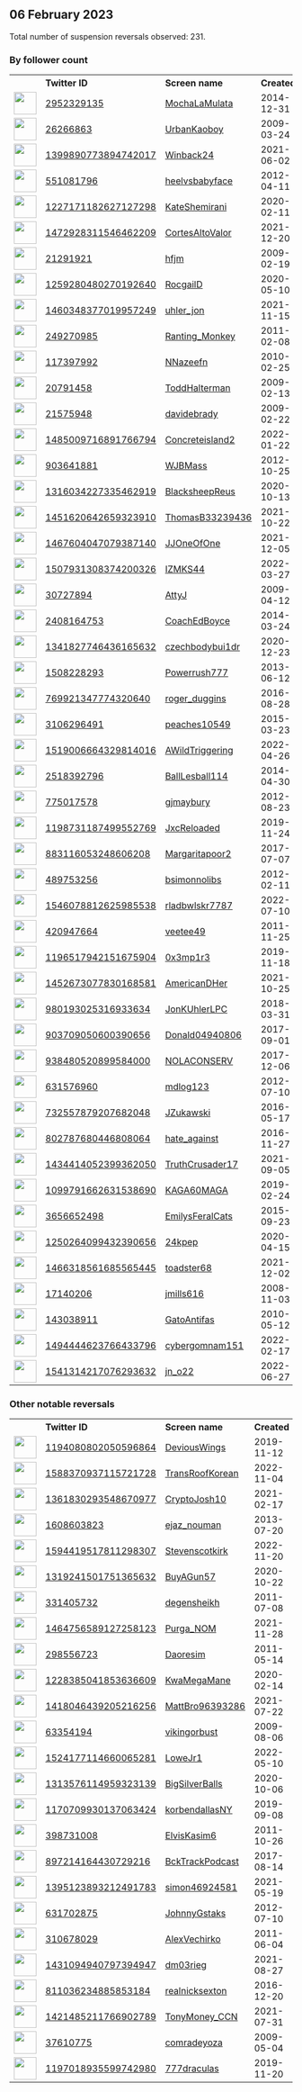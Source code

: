 
## 06 February 2023
Total number of suspension reversals observed: 231.

### By follower count
<table><tr><th></th><th align="left">Twitter ID</th><th align="left">Screen name</th>
<th align="left">Created</th><th align="left">Status</th><th align="left">Suspended</th><th align="left">Followers</th>
<tr><td><a href="https://pbs.twimg.com/profile_images/1493636735800123400/3BQg6UuD_normal.jpg"><img src="https://pbs.twimg.com/profile_images/1493636735800123400/3BQg6UuD_normal.jpg" width="40px" height="40px" align="center"/></a></td><td><a href="https://twitter.com/intent/user?user_id=2952329135">2952329135</a></td><td><a href="https://twitter.com/MochaLaMulata">MochaLaMulata</a></td><td>2014-12-31</td><td align="center"></td><td>2022-09-23</td><td>127416</td></tr>
<tr><td><a href="https://pbs.twimg.com/profile_images/1624178446589997056/CX5Eh41a_normal.jpg"><img src="https://pbs.twimg.com/profile_images/1624178446589997056/CX5Eh41a_normal.jpg" width="40px" height="40px" align="center"/></a></td><td><a href="https://twitter.com/intent/user?user_id=26266863">26266863</a></td><td><a href="https://twitter.com/UrbanKaoboy">UrbanKaoboy</a></td><td>2009-03-24</td><td align="center"></td><td>2023-01-31</td><td>79852</td></tr>
<tr><td><a href="https://pbs.twimg.com/profile_images/1537580897364348930/4dV-u2sk_normal.jpg"><img src="https://pbs.twimg.com/profile_images/1537580897364348930/4dV-u2sk_normal.jpg" width="40px" height="40px" align="center"/></a></td><td><a href="https://twitter.com/intent/user?user_id=1399890773894742017">1399890773894742017</a></td><td><a href="https://twitter.com/Winback24">Winback24</a></td><td>2021-06-02</td><td align="center"></td><td>2022-07-16</td><td>43409</td></tr>
<tr><td><a href="https://pbs.twimg.com/profile_images/1625765642312851456/38NJK3Ej_normal.jpg"><img src="https://pbs.twimg.com/profile_images/1625765642312851456/38NJK3Ej_normal.jpg" width="40px" height="40px" align="center"/></a></td><td><a href="https://twitter.com/intent/user?user_id=551081796">551081796</a></td><td><a href="https://twitter.com/heelvsbabyface">heelvsbabyface</a></td><td>2012-04-11</td><td align="center"></td><td></td><td>29183</td></tr>
<tr><td><a href="https://pbs.twimg.com/profile_images/1622718250596401170/rHDo2j7__normal.jpg"><img src="https://pbs.twimg.com/profile_images/1622718250596401170/rHDo2j7__normal.jpg" width="40px" height="40px" align="center"/></a></td><td><a href="https://twitter.com/intent/user?user_id=1227171182627127298">1227171182627127298</a></td><td><a href="https://twitter.com/KateShemirani">KateShemirani</a></td><td>2020-02-11</td><td align="center"></td><td></td><td>27823</td></tr>
<tr><td><a href="https://pbs.twimg.com/profile_images/1645849027043373060/8C15t2U5_normal.png"><img src="https://pbs.twimg.com/profile_images/1645849027043373060/8C15t2U5_normal.png" width="40px" height="40px" align="center"/></a></td><td><a href="https://twitter.com/intent/user?user_id=1472928311546462209">1472928311546462209</a></td><td><a href="https://twitter.com/CortesAltoValor">CortesAltoValor</a></td><td>2021-12-20</td><td align="center"></td><td>2023-01-24</td><td>13248</td></tr>
<tr><td><a href="https://pbs.twimg.com/profile_images/1564567234093228034/atpgAH5c_normal.jpg"><img src="https://pbs.twimg.com/profile_images/1564567234093228034/atpgAH5c_normal.jpg" width="40px" height="40px" align="center"/></a></td><td><a href="https://twitter.com/intent/user?user_id=21291921">21291921</a></td><td><a href="https://twitter.com/hfjm">hfjm</a></td><td>2009-02-19</td><td align="center"></td><td>2022-11-14</td><td>13005</td></tr>
<tr><td><a href="https://pbs.twimg.com/profile_images/1640121379612655616/60GxhhyZ_normal.jpg"><img src="https://pbs.twimg.com/profile_images/1640121379612655616/60GxhhyZ_normal.jpg" width="40px" height="40px" align="center"/></a></td><td><a href="https://twitter.com/intent/user?user_id=1259280480270192640">1259280480270192640</a></td><td><a href="https://twitter.com/RocgailD">RocgailD</a></td><td>2020-05-10</td><td align="center"></td><td>2023-01-29</td><td>9991</td></tr>
<tr><td><a href="https://pbs.twimg.com/profile_images/1485083180503904259/P74vs72Z_normal.jpg"><img src="https://pbs.twimg.com/profile_images/1485083180503904259/P74vs72Z_normal.jpg" width="40px" height="40px" align="center"/></a></td><td><a href="https://twitter.com/intent/user?user_id=1460348377019957249">1460348377019957249</a></td><td><a href="https://twitter.com/uhler_jon">uhler_jon</a></td><td>2021-11-15</td><td align="center"></td><td>2022-12-12</td><td>8253</td></tr>
<tr><td><a href="https://pbs.twimg.com/profile_images/866662358374023168/yFdrIjWs_normal.jpg"><img src="https://pbs.twimg.com/profile_images/866662358374023168/yFdrIjWs_normal.jpg" width="40px" height="40px" align="center"/></a></td><td><a href="https://twitter.com/intent/user?user_id=249270985">249270985</a></td><td><a href="https://twitter.com/Ranting_Monkey">Ranting_Monkey</a></td><td>2011-02-08</td><td align="center"></td><td>2022-08-31</td><td>6517</td></tr>
<tr><td><a href="https://pbs.twimg.com/profile_images/1622649433421643781/OWrLqFkx_normal.jpg"><img src="https://pbs.twimg.com/profile_images/1622649433421643781/OWrLqFkx_normal.jpg" width="40px" height="40px" align="center"/></a></td><td><a href="https://twitter.com/intent/user?user_id=117397992">117397992</a></td><td><a href="https://twitter.com/NNazeefn">NNazeefn</a></td><td>2010-02-25</td><td align="center"></td><td>2022-08-26</td><td>5052</td></tr>
<tr><td><a href="https://pbs.twimg.com/profile_images/1570911411513036810/VLAUYeqG_normal.jpg"><img src="https://pbs.twimg.com/profile_images/1570911411513036810/VLAUYeqG_normal.jpg" width="40px" height="40px" align="center"/></a></td><td><a href="https://twitter.com/intent/user?user_id=20791458">20791458</a></td><td><a href="https://twitter.com/ToddHalterman">ToddHalterman</a></td><td>2009-02-13</td><td align="center"></td><td>2023-01-19</td><td>4214</td></tr>
<tr><td><a href="https://pbs.twimg.com/profile_images/1634538095579131904/keJYGN80_normal.jpg"><img src="https://pbs.twimg.com/profile_images/1634538095579131904/keJYGN80_normal.jpg" width="40px" height="40px" align="center"/></a></td><td><a href="https://twitter.com/intent/user?user_id=21575948">21575948</a></td><td><a href="https://twitter.com/davidebrady">davidebrady</a></td><td>2009-02-22</td><td align="center"></td><td>2022-08-23</td><td>3573</td></tr>
<tr><td><a href="https://pbs.twimg.com/profile_images/1640391334577020929/Me7eNIcI_normal.jpg"><img src="https://pbs.twimg.com/profile_images/1640391334577020929/Me7eNIcI_normal.jpg" width="40px" height="40px" align="center"/></a></td><td><a href="https://twitter.com/intent/user?user_id=1485009716891766794">1485009716891766794</a></td><td><a href="https://twitter.com/Concreteisland2">Concreteisland2</a></td><td>2022-01-22</td><td align="center"></td><td>2022-12-07</td><td>3519</td></tr>
<tr><td><a href="https://pbs.twimg.com/profile_images/1554361220471349248/egNpmtrX_normal.jpg"><img src="https://pbs.twimg.com/profile_images/1554361220471349248/egNpmtrX_normal.jpg" width="40px" height="40px" align="center"/></a></td><td><a href="https://twitter.com/intent/user?user_id=903641881">903641881</a></td><td><a href="https://twitter.com/WJBMass">WJBMass</a></td><td>2012-10-25</td><td align="center"></td><td>2022-10-06</td><td>3393</td></tr>
<tr><td><a href="https://pbs.twimg.com/profile_images/1630326498115633153/OIBwKlEx_normal.jpg"><img src="https://pbs.twimg.com/profile_images/1630326498115633153/OIBwKlEx_normal.jpg" width="40px" height="40px" align="center"/></a></td><td><a href="https://twitter.com/intent/user?user_id=1316034227335462919">1316034227335462919</a></td><td><a href="https://twitter.com/BlacksheepReus">BlacksheepReus</a></td><td>2020-10-13</td><td align="center">🚫</td><td>2022-07-03</td><td>3253</td></tr>
<tr><td><a href="https://pbs.twimg.com/profile_images/1490061169322721280/xJiNo3Ne_normal.jpg"><img src="https://pbs.twimg.com/profile_images/1490061169322721280/xJiNo3Ne_normal.jpg" width="40px" height="40px" align="center"/></a></td><td><a href="https://twitter.com/intent/user?user_id=1451620642659323910">1451620642659323910</a></td><td><a href="https://twitter.com/ThomasB33239436">ThomasB33239436</a></td><td>2021-10-22</td><td align="center"></td><td>2022-08-03</td><td>2978</td></tr>
<tr><td><a href="https://pbs.twimg.com/profile_images/1522267216179306498/q0Jog74d_normal.jpg"><img src="https://pbs.twimg.com/profile_images/1522267216179306498/q0Jog74d_normal.jpg" width="40px" height="40px" align="center"/></a></td><td><a href="https://twitter.com/intent/user?user_id=1467604047079387140">1467604047079387140</a></td><td><a href="https://twitter.com/JJOneOfOne">JJOneOfOne</a></td><td>2021-12-05</td><td align="center"></td><td>2023-01-28</td><td>2956</td></tr>
<tr><td><a href="https://pbs.twimg.com/profile_images/1507941483374014466/SQkd_cp8_normal.jpg"><img src="https://pbs.twimg.com/profile_images/1507941483374014466/SQkd_cp8_normal.jpg" width="40px" height="40px" align="center"/></a></td><td><a href="https://twitter.com/intent/user?user_id=1507931308374200326">1507931308374200326</a></td><td><a href="https://twitter.com/IZMKS44">IZMKS44</a></td><td>2022-03-27</td><td align="center"></td><td>2022-08-10</td><td>2784</td></tr>
<tr><td><a href="https://pbs.twimg.com/profile_images/1009166890965479424/1BW_ugUh_normal.jpg"><img src="https://pbs.twimg.com/profile_images/1009166890965479424/1BW_ugUh_normal.jpg" width="40px" height="40px" align="center"/></a></td><td><a href="https://twitter.com/intent/user?user_id=30727894">30727894</a></td><td><a href="https://twitter.com/AttyJ">AttyJ</a></td><td>2009-04-12</td><td align="center"></td><td></td><td>2581</td></tr>
<tr><td><a href="https://pbs.twimg.com/profile_images/1381402055328165889/p25jzsyu_normal.jpg"><img src="https://pbs.twimg.com/profile_images/1381402055328165889/p25jzsyu_normal.jpg" width="40px" height="40px" align="center"/></a></td><td><a href="https://twitter.com/intent/user?user_id=2408164753">2408164753</a></td><td><a href="https://twitter.com/CoachEdBoyce">CoachEdBoyce</a></td><td>2014-03-24</td><td align="center"></td><td>2022-07-14</td><td>2573</td></tr>
<tr><td><a href="https://pbs.twimg.com/profile_images/1645569871239847937/tGnbWeeH_normal.jpg"><img src="https://pbs.twimg.com/profile_images/1645569871239847937/tGnbWeeH_normal.jpg" width="40px" height="40px" align="center"/></a></td><td><a href="https://twitter.com/intent/user?user_id=1341827746436165632">1341827746436165632</a></td><td><a href="https://twitter.com/czechbodybui1dr">czechbodybui1dr</a></td><td>2020-12-23</td><td align="center"></td><td></td><td>2379</td></tr>
<tr><td><a href="https://pbs.twimg.com/profile_images/1646648205193494530/J4t1K2ZN_normal.jpg"><img src="https://pbs.twimg.com/profile_images/1646648205193494530/J4t1K2ZN_normal.jpg" width="40px" height="40px" align="center"/></a></td><td><a href="https://twitter.com/intent/user?user_id=1508228293">1508228293</a></td><td><a href="https://twitter.com/Powerrush777">Powerrush777</a></td><td>2013-06-12</td><td align="center"></td><td>2022-04-12</td><td>2325</td></tr>
<tr><td><a href="https://pbs.twimg.com/profile_images/850774798766669825/mJX24H2s_normal.jpg"><img src="https://pbs.twimg.com/profile_images/850774798766669825/mJX24H2s_normal.jpg" width="40px" height="40px" align="center"/></a></td><td><a href="https://twitter.com/intent/user?user_id=769921347774320640">769921347774320640</a></td><td><a href="https://twitter.com/roger_duggins">roger_duggins</a></td><td>2016-08-28</td><td align="center"></td><td></td><td>2300</td></tr>
<tr><td><a href="https://pbs.twimg.com/profile_images/1218372379254063105/AKgc8SdC_normal.jpg"><img src="https://pbs.twimg.com/profile_images/1218372379254063105/AKgc8SdC_normal.jpg" width="40px" height="40px" align="center"/></a></td><td><a href="https://twitter.com/intent/user?user_id=3106296491">3106296491</a></td><td><a href="https://twitter.com/peaches10549">peaches10549</a></td><td>2015-03-23</td><td align="center"></td><td>2022-08-10</td><td>2205</td></tr>
<tr><td><a href="https://pbs.twimg.com/profile_images/1521612786060566528/25jf6XlZ_normal.jpg"><img src="https://pbs.twimg.com/profile_images/1521612786060566528/25jf6XlZ_normal.jpg" width="40px" height="40px" align="center"/></a></td><td><a href="https://twitter.com/intent/user?user_id=1519006664329814016">1519006664329814016</a></td><td><a href="https://twitter.com/AWildTriggering">AWildTriggering</a></td><td>2022-04-26</td><td align="center"></td><td>2022-07-05</td><td>2159</td></tr>
<tr><td><a href="https://pbs.twimg.com/profile_images/502837082956779522/xb8UCXq1_normal.jpeg"><img src="https://pbs.twimg.com/profile_images/502837082956779522/xb8UCXq1_normal.jpeg" width="40px" height="40px" align="center"/></a></td><td><a href="https://twitter.com/intent/user?user_id=2518392796">2518392796</a></td><td><a href="https://twitter.com/BallLesball114">BallLesball114</a></td><td>2014-04-30</td><td align="center"></td><td></td><td>2103</td></tr>
<tr><td><a href="https://pbs.twimg.com/profile_images/1634026575703478274/a6YeMD_Y_normal.jpg"><img src="https://pbs.twimg.com/profile_images/1634026575703478274/a6YeMD_Y_normal.jpg" width="40px" height="40px" align="center"/></a></td><td><a href="https://twitter.com/intent/user?user_id=775017578">775017578</a></td><td><a href="https://twitter.com/gjmaybury">gjmaybury</a></td><td>2012-08-23</td><td align="center"></td><td>2022-07-13</td><td>2084</td></tr>
<tr><td><a href="https://pbs.twimg.com/profile_images/1347766879998402560/8K0tlnyt_normal.jpg"><img src="https://pbs.twimg.com/profile_images/1347766879998402560/8K0tlnyt_normal.jpg" width="40px" height="40px" align="center"/></a></td><td><a href="https://twitter.com/intent/user?user_id=1198731187499552769">1198731187499552769</a></td><td><a href="https://twitter.com/JxcReloaded">JxcReloaded</a></td><td>2019-11-24</td><td align="center"></td><td>2023-01-01</td><td>2033</td></tr>
<tr><td><a href="https://abs.twimg.com/sticky/default_profile_images/default_profile_normal.png"><img src="https://abs.twimg.com/sticky/default_profile_images/default_profile_normal.png" width="40px" height="40px" align="center"/></a></td><td><a href="https://twitter.com/intent/user?user_id=883116053248606208">883116053248606208</a></td><td><a href="https://twitter.com/Margaritapoor2">Margaritapoor2</a></td><td>2017-07-07</td><td align="center"></td><td></td><td>2010</td></tr>
<tr><td><a href="https://pbs.twimg.com/profile_images/3113822231/b53a190c595a54ea77d6c54304409292_normal.jpeg"><img src="https://pbs.twimg.com/profile_images/3113822231/b53a190c595a54ea77d6c54304409292_normal.jpeg" width="40px" height="40px" align="center"/></a></td><td><a href="https://twitter.com/intent/user?user_id=489753256">489753256</a></td><td><a href="https://twitter.com/bsimonnolibs">bsimonnolibs</a></td><td>2012-02-11</td><td align="center"></td><td></td><td>1974</td></tr>
<tr><td><a href="https://pbs.twimg.com/profile_images/1547140686767542272/VrAoZTRD_normal.jpg"><img src="https://pbs.twimg.com/profile_images/1547140686767542272/VrAoZTRD_normal.jpg" width="40px" height="40px" align="center"/></a></td><td><a href="https://twitter.com/intent/user?user_id=1546078812625985538">1546078812625985538</a></td><td><a href="https://twitter.com/rladbwlskr7787">rladbwlskr7787</a></td><td>2022-07-10</td><td align="center"></td><td>2022-12-09</td><td>1968</td></tr>
<tr><td><a href="https://pbs.twimg.com/profile_images/1400536226315214848/l8fubwh5_normal.png"><img src="https://pbs.twimg.com/profile_images/1400536226315214848/l8fubwh5_normal.png" width="40px" height="40px" align="center"/></a></td><td><a href="https://twitter.com/intent/user?user_id=420947664">420947664</a></td><td><a href="https://twitter.com/veetee49">veetee49</a></td><td>2011-11-25</td><td align="center"></td><td>2022-04-23</td><td>1833</td></tr>
<tr><td><a href="https://pbs.twimg.com/profile_images/1620018722940542977/xS-S6Fe-_normal.jpg"><img src="https://pbs.twimg.com/profile_images/1620018722940542977/xS-S6Fe-_normal.jpg" width="40px" height="40px" align="center"/></a></td><td><a href="https://twitter.com/intent/user?user_id=1196517942151675904">1196517942151675904</a></td><td><a href="https://twitter.com/0x3mp1r3">0x3mp1r3</a></td><td>2019-11-18</td><td align="center"></td><td>2022-12-22</td><td>1789</td></tr>
<tr><td><a href="https://pbs.twimg.com/profile_images/1475796527184494593/_UvKcza9_normal.jpg"><img src="https://pbs.twimg.com/profile_images/1475796527184494593/_UvKcza9_normal.jpg" width="40px" height="40px" align="center"/></a></td><td><a href="https://twitter.com/intent/user?user_id=1452673077830168581">1452673077830168581</a></td><td><a href="https://twitter.com/AmericanDHer">AmericanDHer</a></td><td>2021-10-25</td><td align="center"></td><td>2022-09-26</td><td>1743</td></tr>
<tr><td><a href="https://pbs.twimg.com/profile_images/1025198846484205569/EpMMJUmm_normal.jpg"><img src="https://pbs.twimg.com/profile_images/1025198846484205569/EpMMJUmm_normal.jpg" width="40px" height="40px" align="center"/></a></td><td><a href="https://twitter.com/intent/user?user_id=980193025316933634">980193025316933634</a></td><td><a href="https://twitter.com/JonKUhlerLPC">JonKUhlerLPC</a></td><td>2018-03-31</td><td align="center"></td><td>2022-12-12</td><td>1725</td></tr>
<tr><td><a href="https://pbs.twimg.com/profile_images/1640844819755855872/e-yE1CoU_normal.jpg"><img src="https://pbs.twimg.com/profile_images/1640844819755855872/e-yE1CoU_normal.jpg" width="40px" height="40px" align="center"/></a></td><td><a href="https://twitter.com/intent/user?user_id=903709050600390656">903709050600390656</a></td><td><a href="https://twitter.com/Donald04940806">Donald04940806</a></td><td>2017-09-01</td><td align="center"></td><td></td><td>1722</td></tr>
<tr><td><a href="https://pbs.twimg.com/profile_images/1623521845247897600/0gvLJMCG_normal.jpg"><img src="https://pbs.twimg.com/profile_images/1623521845247897600/0gvLJMCG_normal.jpg" width="40px" height="40px" align="center"/></a></td><td><a href="https://twitter.com/intent/user?user_id=938480520899584000">938480520899584000</a></td><td><a href="https://twitter.com/NOLACONSERV">NOLACONSERV</a></td><td>2017-12-06</td><td align="center"></td><td>2022-05-17</td><td>1632</td></tr>
<tr><td><a href="https://pbs.twimg.com/profile_images/1642902893455085569/soXW7-XP_normal.jpg"><img src="https://pbs.twimg.com/profile_images/1642902893455085569/soXW7-XP_normal.jpg" width="40px" height="40px" align="center"/></a></td><td><a href="https://twitter.com/intent/user?user_id=631576960">631576960</a></td><td><a href="https://twitter.com/mdlog123">mdlog123</a></td><td>2012-07-10</td><td align="center"></td><td>2022-05-02</td><td>1599</td></tr>
<tr><td><a href="https://pbs.twimg.com/profile_images/1442648764775288832/dE_x3fms_normal.jpg"><img src="https://pbs.twimg.com/profile_images/1442648764775288832/dE_x3fms_normal.jpg" width="40px" height="40px" align="center"/></a></td><td><a href="https://twitter.com/intent/user?user_id=732557879207682048">732557879207682048</a></td><td><a href="https://twitter.com/JZukawski">JZukawski</a></td><td>2016-05-17</td><td align="center"></td><td>2022-03-24</td><td>1561</td></tr>
<tr><td><a href="https://pbs.twimg.com/profile_images/1312672757629554688/_E2zlojO_normal.jpg"><img src="https://pbs.twimg.com/profile_images/1312672757629554688/_E2zlojO_normal.jpg" width="40px" height="40px" align="center"/></a></td><td><a href="https://twitter.com/intent/user?user_id=802787680446808064">802787680446808064</a></td><td><a href="https://twitter.com/hate_against">hate_against</a></td><td>2016-11-27</td><td align="center"></td><td></td><td>1531</td></tr>
<tr><td><a href="https://pbs.twimg.com/profile_images/1434417821719609345/v4_nM6iU_normal.jpg"><img src="https://pbs.twimg.com/profile_images/1434417821719609345/v4_nM6iU_normal.jpg" width="40px" height="40px" align="center"/></a></td><td><a href="https://twitter.com/intent/user?user_id=1434414052399362050">1434414052399362050</a></td><td><a href="https://twitter.com/TruthCrusader17">TruthCrusader17</a></td><td>2021-09-05</td><td align="center"></td><td>2022-02-15</td><td>1482</td></tr>
<tr><td><a href="https://pbs.twimg.com/profile_images/1639498505340239874/hBN8Ht6E_normal.jpg"><img src="https://pbs.twimg.com/profile_images/1639498505340239874/hBN8Ht6E_normal.jpg" width="40px" height="40px" align="center"/></a></td><td><a href="https://twitter.com/intent/user?user_id=1099791662631538690">1099791662631538690</a></td><td><a href="https://twitter.com/KAGA60MAGA">KAGA60MAGA</a></td><td>2019-02-24</td><td align="center"></td><td></td><td>1463</td></tr>
<tr><td><a href="https://pbs.twimg.com/profile_images/1622576459876384768/NSsi9dEt_normal.jpg"><img src="https://pbs.twimg.com/profile_images/1622576459876384768/NSsi9dEt_normal.jpg" width="40px" height="40px" align="center"/></a></td><td><a href="https://twitter.com/intent/user?user_id=3656652498">3656652498</a></td><td><a href="https://twitter.com/EmilysFeralCats">EmilysFeralCats</a></td><td>2015-09-23</td><td align="center"></td><td>2022-09-22</td><td>1435</td></tr>
<tr><td><a href="https://pbs.twimg.com/profile_images/1625383174053453824/BuBw0YiJ_normal.jpg"><img src="https://pbs.twimg.com/profile_images/1625383174053453824/BuBw0YiJ_normal.jpg" width="40px" height="40px" align="center"/></a></td><td><a href="https://twitter.com/intent/user?user_id=1250264099432390656">1250264099432390656</a></td><td><a href="https://twitter.com/24kpep">24kpep</a></td><td>2020-04-15</td><td align="center"></td><td>2023-01-12</td><td>1387</td></tr>
<tr><td><a href="https://pbs.twimg.com/profile_images/1481763823543484417/rjhpYS4K_normal.jpg"><img src="https://pbs.twimg.com/profile_images/1481763823543484417/rjhpYS4K_normal.jpg" width="40px" height="40px" align="center"/></a></td><td><a href="https://twitter.com/intent/user?user_id=1466318561685565445">1466318561685565445</a></td><td><a href="https://twitter.com/toadster68">toadster68</a></td><td>2021-12-02</td><td align="center"></td><td>2022-12-29</td><td>1327</td></tr>
<tr><td><a href="https://pbs.twimg.com/profile_images/1576373086/JohnLithgow_BuckarooBanzai_normal.jpg"><img src="https://pbs.twimg.com/profile_images/1576373086/JohnLithgow_BuckarooBanzai_normal.jpg" width="40px" height="40px" align="center"/></a></td><td><a href="https://twitter.com/intent/user?user_id=17140206">17140206</a></td><td><a href="https://twitter.com/jmills616">jmills616</a></td><td>2008-11-03</td><td align="center"></td><td>2022-10-12</td><td>1309</td></tr>
<tr><td><a href="https://pbs.twimg.com/profile_images/1910073963/cat_normal.jpg"><img src="https://pbs.twimg.com/profile_images/1910073963/cat_normal.jpg" width="40px" height="40px" align="center"/></a></td><td><a href="https://twitter.com/intent/user?user_id=143038911">143038911</a></td><td><a href="https://twitter.com/GatoAntifas">GatoAntifas</a></td><td>2010-05-12</td><td align="center"></td><td>2022-10-01</td><td>1297</td></tr>
<tr><td><a href="https://pbs.twimg.com/profile_images/1620664240464973825/aBWMpaAT_normal.jpg"><img src="https://pbs.twimg.com/profile_images/1620664240464973825/aBWMpaAT_normal.jpg" width="40px" height="40px" align="center"/></a></td><td><a href="https://twitter.com/intent/user?user_id=1494444623766433796">1494444623766433796</a></td><td><a href="https://twitter.com/cybergomnam151">cybergomnam151</a></td><td>2022-02-17</td><td align="center"></td><td>2022-10-18</td><td>1272</td></tr>
<tr><td><a href="https://pbs.twimg.com/profile_images/1636634766073110528/aaPgy4iZ_normal.jpg"><img src="https://pbs.twimg.com/profile_images/1636634766073110528/aaPgy4iZ_normal.jpg" width="40px" height="40px" align="center"/></a></td><td><a href="https://twitter.com/intent/user?user_id=1541314217076293632">1541314217076293632</a></td><td><a href="https://twitter.com/jn_o22">jn_o22</a></td><td>2022-06-27</td><td align="center">👋</td><td>2022-12-16</td><td>1269</td></tr>
</table>

### Other notable reversals
<table><tr><th></th><th align="left">Twitter ID</th><th align="left">Screen name</th>
<th align="left">Created</th><th align="left">Status</th><th align="left">Suspended</th><th align="left">Followers</th>
<tr><td><a href="https://pbs.twimg.com/profile_images/1582227905828061186/1lrhGqot_normal.jpg"><img src="https://pbs.twimg.com/profile_images/1582227905828061186/1lrhGqot_normal.jpg" width="40px" height="40px" align="center"/></a></td><td><a href="https://twitter.com/intent/user?user_id=1194080802050596864">1194080802050596864</a></td><td><a href="https://twitter.com/DeviousWings">DeviousWings</a></td><td>2019-11-12</td><td align="center"></td><td>2022-10-25</td><td>461</td></tr>
<tr><td><a href="https://pbs.twimg.com/profile_images/1588371406512848896/jDZdUPOF_normal.jpg"><img src="https://pbs.twimg.com/profile_images/1588371406512848896/jDZdUPOF_normal.jpg" width="40px" height="40px" align="center"/></a></td><td><a href="https://twitter.com/intent/user?user_id=1588370937115721728">1588370937115721728</a></td><td><a href="https://twitter.com/TransRoofKorean">TransRoofKorean</a></td><td>2022-11-04</td><td align="center"></td><td>2023-01-30</td><td>163</td></tr>
<tr><td><a href="https://pbs.twimg.com/profile_images/1582064157280505857/VnIIj9tk_normal.jpg"><img src="https://pbs.twimg.com/profile_images/1582064157280505857/VnIIj9tk_normal.jpg" width="40px" height="40px" align="center"/></a></td><td><a href="https://twitter.com/intent/user?user_id=1361830293548670977">1361830293548670977</a></td><td><a href="https://twitter.com/CryptoJosh10">CryptoJosh10</a></td><td>2021-02-17</td><td align="center"></td><td>2023-01-17</td><td>784</td></tr>
<tr><td><a href="https://pbs.twimg.com/profile_images/1515167785424408589/NpVWqELE_normal.jpg"><img src="https://pbs.twimg.com/profile_images/1515167785424408589/NpVWqELE_normal.jpg" width="40px" height="40px" align="center"/></a></td><td><a href="https://twitter.com/intent/user?user_id=1608603823">1608603823</a></td><td><a href="https://twitter.com/ejaz_nouman">ejaz_nouman</a></td><td>2013-07-20</td><td align="center"></td><td>2022-12-16</td><td>1125</td></tr>
<tr><td><a href="https://pbs.twimg.com/profile_images/1600670729124593664/FKtfIJoD_normal.jpg"><img src="https://pbs.twimg.com/profile_images/1600670729124593664/FKtfIJoD_normal.jpg" width="40px" height="40px" align="center"/></a></td><td><a href="https://twitter.com/intent/user?user_id=1594419517811298307">1594419517811298307</a></td><td><a href="https://twitter.com/Stevenscotkirk">Stevenscotkirk</a></td><td>2022-11-20</td><td align="center"></td><td>2022-12-28</td><td>1225</td></tr>
<tr><td><a href="https://pbs.twimg.com/profile_images/1399036153689427978/dGzQ42wE_normal.jpg"><img src="https://pbs.twimg.com/profile_images/1399036153689427978/dGzQ42wE_normal.jpg" width="40px" height="40px" align="center"/></a></td><td><a href="https://twitter.com/intent/user?user_id=1319241501751365632">1319241501751365632</a></td><td><a href="https://twitter.com/BuyAGun57">BuyAGun57</a></td><td>2020-10-22</td><td align="center">🔒</td><td>2022-12-09</td><td>6</td></tr>
<tr><td><a href="https://pbs.twimg.com/profile_images/1645185689447723008/vXn4lppL_normal.jpg"><img src="https://pbs.twimg.com/profile_images/1645185689447723008/vXn4lppL_normal.jpg" width="40px" height="40px" align="center"/></a></td><td><a href="https://twitter.com/intent/user?user_id=331405732">331405732</a></td><td><a href="https://twitter.com/degensheikh">degensheikh</a></td><td>2011-07-08</td><td align="center"></td><td>2023-02-01</td><td>123</td></tr>
<tr><td><a href="https://pbs.twimg.com/profile_images/1516404780297453575/hrMj1AkF_normal.jpg"><img src="https://pbs.twimg.com/profile_images/1516404780297453575/hrMj1AkF_normal.jpg" width="40px" height="40px" align="center"/></a></td><td><a href="https://twitter.com/intent/user?user_id=1464756589127258123">1464756589127258123</a></td><td><a href="https://twitter.com/Purga_NOM">Purga_NOM</a></td><td>2021-11-28</td><td align="center"></td><td>2023-01-09</td><td>429</td></tr>
<tr><td><a href="https://pbs.twimg.com/profile_images/1511537926756532225/F4LcwWpr_normal.png"><img src="https://pbs.twimg.com/profile_images/1511537926756532225/F4LcwWpr_normal.png" width="40px" height="40px" align="center"/></a></td><td><a href="https://twitter.com/intent/user?user_id=298556723">298556723</a></td><td><a href="https://twitter.com/Daoresim">Daoresim</a></td><td>2011-05-14</td><td align="center"></td><td>2022-12-18</td><td>102</td></tr>
<tr><td><a href="https://pbs.twimg.com/profile_images/1633264351325855746/2RyIay3y_normal.jpg"><img src="https://pbs.twimg.com/profile_images/1633264351325855746/2RyIay3y_normal.jpg" width="40px" height="40px" align="center"/></a></td><td><a href="https://twitter.com/intent/user?user_id=1228385041853636609">1228385041853636609</a></td><td><a href="https://twitter.com/KwaMegaMane">KwaMegaMane</a></td><td>2020-02-14</td><td align="center"></td><td>2022-11-30</td><td>395</td></tr>
<tr><td><a href="https://pbs.twimg.com/profile_images/1418046844827881477/Fw7gc4Y5_normal.jpg"><img src="https://pbs.twimg.com/profile_images/1418046844827881477/Fw7gc4Y5_normal.jpg" width="40px" height="40px" align="center"/></a></td><td><a href="https://twitter.com/intent/user?user_id=1418046439205216256">1418046439205216256</a></td><td><a href="https://twitter.com/MattBro96393286">MattBro96393286</a></td><td>2021-07-22</td><td align="center"></td><td>2022-12-21</td><td>39</td></tr>
<tr><td><a href="https://pbs.twimg.com/profile_images/1624452898829611011/jxyDxyyJ_normal.jpg"><img src="https://pbs.twimg.com/profile_images/1624452898829611011/jxyDxyyJ_normal.jpg" width="40px" height="40px" align="center"/></a></td><td><a href="https://twitter.com/intent/user?user_id=63354194">63354194</a></td><td><a href="https://twitter.com/vikingorbust">vikingorbust</a></td><td>2009-08-06</td><td align="center"></td><td>2022-09-30</td><td>569</td></tr>
<tr><td><a href="https://pbs.twimg.com/profile_images/1524177928153673729/I4ZiskMO_normal.jpg"><img src="https://pbs.twimg.com/profile_images/1524177928153673729/I4ZiskMO_normal.jpg" width="40px" height="40px" align="center"/></a></td><td><a href="https://twitter.com/intent/user?user_id=1524177114660065281">1524177114660065281</a></td><td><a href="https://twitter.com/LoweJr1">LoweJr1</a></td><td>2022-05-10</td><td align="center"></td><td>2023-01-21</td><td>11</td></tr>
<tr><td><a href="https://pbs.twimg.com/profile_images/1567684798935695362/Mt1n2LG5_normal.jpg"><img src="https://pbs.twimg.com/profile_images/1567684798935695362/Mt1n2LG5_normal.jpg" width="40px" height="40px" align="center"/></a></td><td><a href="https://twitter.com/intent/user?user_id=1313576114959323139">1313576114959323139</a></td><td><a href="https://twitter.com/BigSilverBalls">BigSilverBalls</a></td><td>2020-10-06</td><td align="center"></td><td>2022-11-01</td><td>570</td></tr>
<tr><td><a href="https://pbs.twimg.com/profile_images/1542319402443587584/ZX8YX5qu_normal.jpg"><img src="https://pbs.twimg.com/profile_images/1542319402443587584/ZX8YX5qu_normal.jpg" width="40px" height="40px" align="center"/></a></td><td><a href="https://twitter.com/intent/user?user_id=1170709930137063424">1170709930137063424</a></td><td><a href="https://twitter.com/korbendallasNY">korbendallasNY</a></td><td>2019-09-08</td><td align="center">🔒</td><td>2022-08-07</td><td>1149</td></tr>
<tr><td><a href="https://pbs.twimg.com/profile_images/1556927788510330880/EfCF3aLf_normal.jpg"><img src="https://pbs.twimg.com/profile_images/1556927788510330880/EfCF3aLf_normal.jpg" width="40px" height="40px" align="center"/></a></td><td><a href="https://twitter.com/intent/user?user_id=398731008">398731008</a></td><td><a href="https://twitter.com/ElvisKasim6">ElvisKasim6</a></td><td>2011-10-26</td><td align="center"></td><td>2023-02-02</td><td>484</td></tr>
<tr><td><a href="https://pbs.twimg.com/profile_images/1562831146492239872/lv1thxKp_normal.jpg"><img src="https://pbs.twimg.com/profile_images/1562831146492239872/lv1thxKp_normal.jpg" width="40px" height="40px" align="center"/></a></td><td><a href="https://twitter.com/intent/user?user_id=897214164430729216">897214164430729216</a></td><td><a href="https://twitter.com/BckTrackPodcast">BckTrackPodcast</a></td><td>2017-08-14</td><td align="center"></td><td>2022-08-31</td><td>692</td></tr>
<tr><td><a href="https://pbs.twimg.com/profile_images/1614080109534744578/t9YHHJS3_normal.jpg"><img src="https://pbs.twimg.com/profile_images/1614080109534744578/t9YHHJS3_normal.jpg" width="40px" height="40px" align="center"/></a></td><td><a href="https://twitter.com/intent/user?user_id=1395123893212491783">1395123893212491783</a></td><td><a href="https://twitter.com/simon46924581">simon46924581</a></td><td>2021-05-19</td><td align="center"></td><td>2023-02-01</td><td>212</td></tr>
<tr><td><a href="https://pbs.twimg.com/profile_images/746801052796608513/boRabUIS_normal.jpg"><img src="https://pbs.twimg.com/profile_images/746801052796608513/boRabUIS_normal.jpg" width="40px" height="40px" align="center"/></a></td><td><a href="https://twitter.com/intent/user?user_id=631702875">631702875</a></td><td><a href="https://twitter.com/JohnnyGstaks">JohnnyGstaks</a></td><td>2012-07-10</td><td align="center"></td><td>2022-09-23</td><td>717</td></tr>
<tr><td><a href="https://pbs.twimg.com/profile_images/1552967205012242432/0VPfdKQJ_normal.jpg"><img src="https://pbs.twimg.com/profile_images/1552967205012242432/0VPfdKQJ_normal.jpg" width="40px" height="40px" align="center"/></a></td><td><a href="https://twitter.com/intent/user?user_id=310678029">310678029</a></td><td><a href="https://twitter.com/AlexVechirko">AlexVechirko</a></td><td>2011-06-04</td><td align="center"></td><td>2023-01-12</td><td>111</td></tr>
<tr><td><a href="https://pbs.twimg.com/profile_images/1623843067378692096/Byd8i-1J_normal.jpg"><img src="https://pbs.twimg.com/profile_images/1623843067378692096/Byd8i-1J_normal.jpg" width="40px" height="40px" align="center"/></a></td><td><a href="https://twitter.com/intent/user?user_id=1431094940797394947">1431094940797394947</a></td><td><a href="https://twitter.com/dm03rieg">dm03rieg</a></td><td>2021-08-27</td><td align="center"></td><td>2022-12-03</td><td>209</td></tr>
<tr><td><a href="https://pbs.twimg.com/profile_images/1257000686769897473/QLRCvTIe_normal.jpg"><img src="https://pbs.twimg.com/profile_images/1257000686769897473/QLRCvTIe_normal.jpg" width="40px" height="40px" align="center"/></a></td><td><a href="https://twitter.com/intent/user?user_id=811036234885853184">811036234885853184</a></td><td><a href="https://twitter.com/realnicksexton">realnicksexton</a></td><td>2016-12-20</td><td align="center"></td><td>2022-08-07</td><td>135</td></tr>
<tr><td><a href="https://pbs.twimg.com/profile_images/1421490226560700419/4agdu2T1_normal.jpg"><img src="https://pbs.twimg.com/profile_images/1421490226560700419/4agdu2T1_normal.jpg" width="40px" height="40px" align="center"/></a></td><td><a href="https://twitter.com/intent/user?user_id=1421485211766902789">1421485211766902789</a></td><td><a href="https://twitter.com/TonyMoney_CCN">TonyMoney_CCN</a></td><td>2021-07-31</td><td align="center"></td><td>2022-08-05</td><td>801</td></tr>
<tr><td><a href="https://pbs.twimg.com/profile_images/1425362294133772293/5YfUACCD_normal.jpg"><img src="https://pbs.twimg.com/profile_images/1425362294133772293/5YfUACCD_normal.jpg" width="40px" height="40px" align="center"/></a></td><td><a href="https://twitter.com/intent/user?user_id=37610775">37610775</a></td><td><a href="https://twitter.com/comradeyoza">comradeyoza</a></td><td>2009-05-04</td><td align="center"></td><td>2022-10-06</td><td>985</td></tr>
<tr><td><a href="https://pbs.twimg.com/profile_images/1564798815022026754/yr2WlcUw_normal.jpg"><img src="https://pbs.twimg.com/profile_images/1564798815022026754/yr2WlcUw_normal.jpg" width="40px" height="40px" align="center"/></a></td><td><a href="https://twitter.com/intent/user?user_id=1197018935599742980">1197018935599742980</a></td><td><a href="https://twitter.com/777draculas">777draculas</a></td><td>2019-11-20</td><td align="center"></td><td>2022-10-31</td><td>9</td></tr>
</table>
